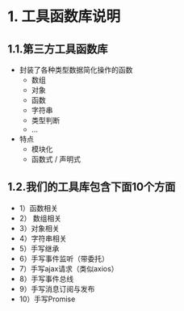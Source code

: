 # 1. 工具函数库说明

## 1.1.第三方工具函数库
- 封装了各种类型数据简化操作的函数
  - 数组
  - 对象
  - 函数
  - 字符串
  - 类型判断
  - ...
- 特点
  - 模块化
  - 函数式 / 声明式

## 1.2.我们的工具库包含下面10个方面

- 1）函数相关
- 2） 数组相关
- 3）对象相关
- 4）字符串相关
- 5）手写继承
- 6）手写事件监听（带委托）
- 7）手写ajax请求（类似axios）
- 8）手写事件总线
- 9）手写消息订阅与发布
- 10）手写Promise

